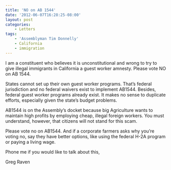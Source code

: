 ```yaml
---
title: 'NO on AB 1544'
date: '2012-06-07T16:28:25-08:00'
layout: post
categories:
    - Letters
tags:
    - 'Assemblyman Tim Donnelly'
    - California
    - immigration
---
```


I am a constituent who believes it is unconstitutional and wrong to try to give illegal immigrants in California a guest worker amnesty. Please vote NO on AB 1544.  
  
States cannot set up their own guest worker programs. That’s federal jurisdiction and no federal waivers exist to implement AB1544. Besides, federal guest worker programs already exist. It makes no sense to duplicate efforts, especially given the state’s budget problems.

AB1544 is on the Assembly’s docket because big Agriculture wants to maintain high profits by employing cheap, illegal foreign workers. You must understand, however, that citizens will not stand for this scam.

Please vote no on AB1544. And if a corporate farmers asks why you’re voting no, say they have better options, like using the federal H-2A program or paying a living wage.

Phone me if you would like to talk about this,

Greg Raven